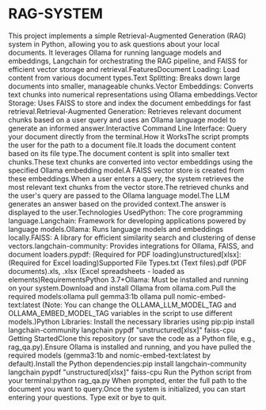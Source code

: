 # RAG-SYSTEM
This project implements a simple Retrieval-Augmented Generation (RAG) system in Python, allowing you to ask questions about your local documents. It leverages Ollama for running language models and embeddings, Langchain for orchestrating the RAG pipeline, and FAISS for efficient vector storage and retrieval.FeaturesDocument Loading: Load content from various document types.Text Splitting: Breaks down large documents into smaller, manageable chunks.Vector Embeddings: Converts text chunks into numerical representations using Ollama embeddings.Vector Storage: Uses FAISS to store and index the document embeddings for fast retrieval.Retrieval-Augmented Generation: Retrieves relevant document chunks based on a user query and uses an Ollama language model to generate an informed answer.Interactive Command Line Interface: Query your document directly from the terminal.How it WorksThe script prompts the user for the path to a document file.It loads the document content based on its file type.The document content is split into smaller text chunks.These text chunks are converted into vector embeddings using the specified Ollama embedding model.A FAISS vector store is created from these embeddings.When a user enters a query, the system retrieves the most relevant text chunks from the vector store.The retrieved chunks and the user's query are passed to the Ollama language model.The LLM generates an answer based on the provided context.The answer is displayed to the user.Technologies UsedPython: The core programming language.Langchain: Framework for developing applications powered by language models.Ollama: Runs language models and embeddings locally.FAISS: A library for efficient similarity search and clustering of dense vectors.langchain-community: Provides integrations for Ollama, FAISS, and document loaders.pypdf: (Required for PDF loading)unstructured[xlsx]: (Required for Excel loading)Supported File Types.txt (Text files).pdf (PDF documents).xls, .xlsx (Excel spreadsheets - loaded as elements)RequirementsPython 3.7+Ollama: Must be installed and running on your system.Download and install Ollama from ollama.com.Pull the required models:ollama pull gemma3:1b
ollama pull nomic-embed-text:latest
(Note: You can change the OLLAMA_LLM_MODEL_TAG and OLLAMA_EMBED_MODEL_TAG variables in the script to use different models.)Python Libraries: Install the necessary libraries using pip:pip install langchain-community langchain pypdf "unstructured[xlsx]" faiss-cpu
Getting StartedClone this repository (or save the code as a Python file, e.g., rag_qa.py).Ensure Ollama is installed and running, and you have pulled the required models (gemma3:1b and nomic-embed-text:latest by default).Install the Python dependencies:pip install langchain-community langchain pypdf "unstructured[xlsx]" faiss-cpu
Run the Python script from your terminal:python rag_qa.py
When prompted, enter the full path to the document you want to query.Once the system is initialized, you can start entering your questions. Type exit or bye to quit.
